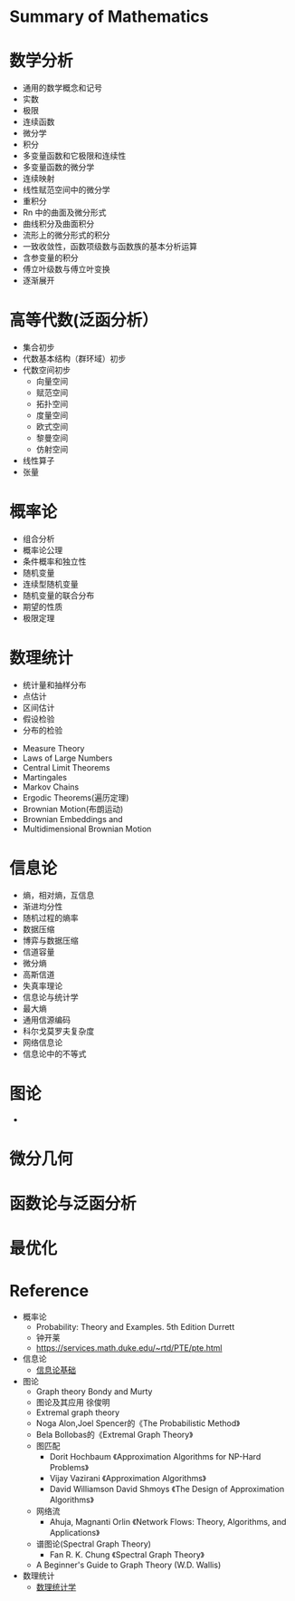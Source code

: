 # Summary of Mathematics


# 数学分析

- 通用的数学概念和记号
- 实数
- 极限
- 连续函数
- 微分学
- 积分
- 多变量函数和它极限和连续性
- 多变量函数的微分学
- 连续映射
- 线性赋范空间中的微分学
- 重积分
- Rn 中的曲面及微分形式
- 曲线积分及曲面积分
- 流形上的微分形式的积分
- 一致收敛性，函数项级数与函数族的基本分析运算
- 含参变量的积分
- 傅立叶级数与傅立叶变换
- 逐渐展开

# 高等代数(泛函分析）

- 集合初步
- 代数基本结构（群环域）初步
- 代数空间初步
	- 向量空间
	- 赋范空间
	- 拓扑空间
	- 度量空间
	- 欧式空间
	- 黎曼空间
	- 仿射空间
- 线性算子
- 张量

# 概率论
- 组合分析
- 概率论公理
- 条件概率和独立性
- 随机变量
- 连续型随机变量
- 随机变量的联合分布
- 期望的性质
- 极限定理

# 数理统计

+ 统计量和抽样分布
+ 点估计
+ 区间估计
+ 假设检验
+ 分布的检验

- Measure Theory
- Laws of Large Numbers
- Central Limit Theorems
- Martingales
- Markov Chains
- Ergodic Theorems(遍历定理)
- Brownian Motion(布朗运动)
- Brownian Embeddings and 
- Multidimensional Brownian Motion

# 信息论

- 熵，相对熵，互信息
- 渐进均分性
- 随机过程的熵率
- 数据压缩
- 博弈与数据压缩
- 信道容量
- 微分熵
- 高斯信道
- 失真率理论
- 信息论与统计学
- 最大熵
- 通用信源编码
- 科尔戈莫罗夫复杂度
- 网络信息论
- 信息论中的不等式

# 图论
- 


# 微分几何

# 函数论与泛函分析

# 最优化



# Reference

+ 概率论
  + Probability: Theory and Examples. 5th Edition Durrett 
  + 钟开莱
  + https://services.math.duke.edu/~rtd/PTE/pte.html
+ 信息论
  + [信息论基础](http://home.ustc.edu.cn/~yang96/Elements_of_Information_Theory-second_edition.pdf)
+ 图论
  + Graph theory Bondy and Murty
  + 图论及其应用 徐俊明
  + Extremal graph theory
  + Noga Alon,Joel Spencer的《The Probabilistic Method》
  + Bela Bollobas的《Extremal Graph Theory》
  + 图匹配
    + Dorit Hochbaum 《Approximation Algorithms for NP-Hard Problems》
    + Vijay Vazirani 《Approximation Algorithms》
    + David Williamson David Shmoys 《The Design of Approximation Algorithms》
  + 网络流
    + Ahuja, Magnanti Orlin 《Network Flows: Theory, Algorithms, and Applications》
  + 谱图论(Spectral Graph Theory)
    + Fan R. K. Chung 《Spectral Graph Theory》
  + A Beginner's Guide to Graph Theory (W.D. Wallis)
+ 数理统计
  + [数理统计学](https://item.jd.com/11877691.html)


